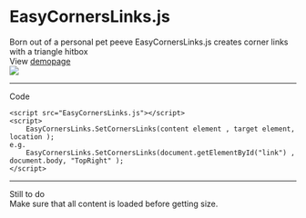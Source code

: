 # EasyCornersLinks.js

Born out of a personal pet peeve EasyCornersLinks.js creates corner links with a triangle hitbox
<br>View <a href="https://mrluxan.github.io/EasyCornersLinks.js">demopage</a>
<br><img src="https://mrluxan.github.io/EasyCornersLinks.js/images/demopic.jpg">

---------------
Code
```
<script src="EasyCornersLinks.js"></script> 
<script> 
    EasyCornersLinks.SetCornersLinks(content element , target element, location ); 
e.g. 
    EasyCornersLinks.SetCornersLinks(document.getElementById("link") , document.body, "TopRight" ); 
</script> 
```

---------------
Still to do
<br>Make sure that all content is loaded before getting size.